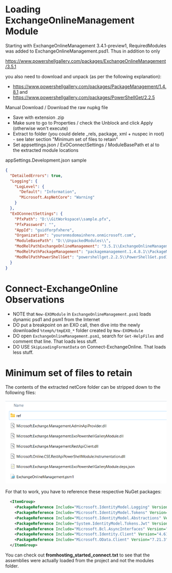# Loading ExchangeOnlineManagement Module

Starting with ExchangeOnlineManagement 3.4.1-preview1, RequiredModules was added to ExchangeOnlineManagement.psd1. Thus in addition to only

https://www.powershellgallery.com/packages/ExchangeOnlineManagement/3.5.1

you also need to download and unpack (as per the following explanation):

* https://www.powershellgallery.com/packages/PackageManagement/1.4.8.1 and
* https://www.powershellgallery.com/packages/PowerShellGet/2.2.5

Manual Download / Download the raw nupkg file

* Save with extension .zip
* Make sure to go to Properties / check the Unblock and click Apply (otherwise won't execute)
* Extract to folder (you could delete _rels, package, xml + nuspec in root) - see later section "Minimum set of files to retain"
* Set appsettings.json / ExOConnectSettings / ModuleBasePath et al to the extracted module locations

appSettings.Development.json sample

```json
{
  "DetailedErrors": true,
  "Logging": {
    "LogLevel": {
      "Default": "Information",
      "Microsoft.AspNetCore": "Warning"
    }
  },
  "ExOConnectSettings": {
    "PfxPath": "D:\\GitWorkspace\\sample.pfx",
    "PfxPassword": "",
    "AppId": "guidforpfxhere",
    "Organization": "youronmsdomainhere.onmicrosoft.com",
    "ModuleBasePath": "D:\\UnpackedModules\\",
    "ModRelPathExchangeOnlineManagement": "3.5.1\\ExchangeOnlineManagement.psd1",
    "ModRelPathPackageManagement": "packagemanagement.1.4.8.1\\PackageManagement.psd1",
    "ModRelPathPowerShellGet": "powershellget.2.2.5\\PowerShellGet.psd1"
  }
}
```

# Connect-ExchangeOnline Observations

* NOTE that `New-EXOModule` in `ExchangeOnlineManagement.psm1` loads dynamic psd1 and psm1 from the Internet
* DO put a breakpoint on an EXO call, then dive into the newly downloaded `%temp%/tmpEXO_*` folder created by `New-EXOModule`
* DO open `ExchangeOnlineManagement.psm1`, search for `Get-HelpFiles` and comment that line. That loads less stuff.
* DO USE `SkipLoadingFormatData` on Connect-ExchangeOnline. That loads less stuff.

# Minimum set of files to retain 

The contents of the extracted netCore folder can be stripped down to the following files:

![Explorer screenshot of minimum files](MinFilesFromExchangeOnlineModuleToRetain.png)

For that to work, you have to reference these respective NuGet packages:


```xml
  <ItemGroup>
    <PackageReference Include="Microsoft.IdentityModel.Logging" Version="7.3.1" />
    <PackageReference Include="Microsoft.IdentityModel.Tokens" Version="7.3.1" />
    <PackageReference Include="Microsoft.IdentityModel.Abstractions" Version="7.3.1" />
    <PackageReference Include="System.IdentityModel.Tokens.Jwt" Version="7.3.1" />
    <PackageReference Include="Microsoft.Bcl.AsyncInterfaces" Version="8.0.0" />
    <PackageReference Include="Microsoft.Identity.Client" Version="4.61.3" />
    <PackageReference Include="Microsoft.OData.Client" Version="7.21.3" />
  </ItemGroup>
```

You can check out **fromhosting_started_connect.txt** to see that the assemblies were actually loaded from the project and not the modules folder.